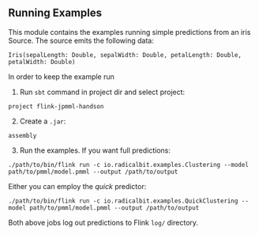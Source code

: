## Running Examples
This module contains the examples running simple predictions from an iris Source.
The source emits the following data: 
```
Iris(sepalLength: Double, sepalWidth: Double, petalLength: Double, petalWidth: Double)
```
In order to keep the example run

1) Run `sbt` command in project dir and select project:
```
project flink-jpmml-handson
```

2) Create a `.jar`:
```
assembly
``` 

3) Run the examples. If you want full predictions:
```
./path/to/bin/flink run -c io.radicalbit.examples.Clustering --model path/to/pmml/model.pmml --output /path/to/output
```
Either you can employ the _quick_ predictor:
```
./path/to/bin/flink run -c io.radicalbit.examples.QuickClustering --model path/to/pmml/model.pmml --output /path/to/output
```


Both above jobs log out predictions to Flink `log/` directory.